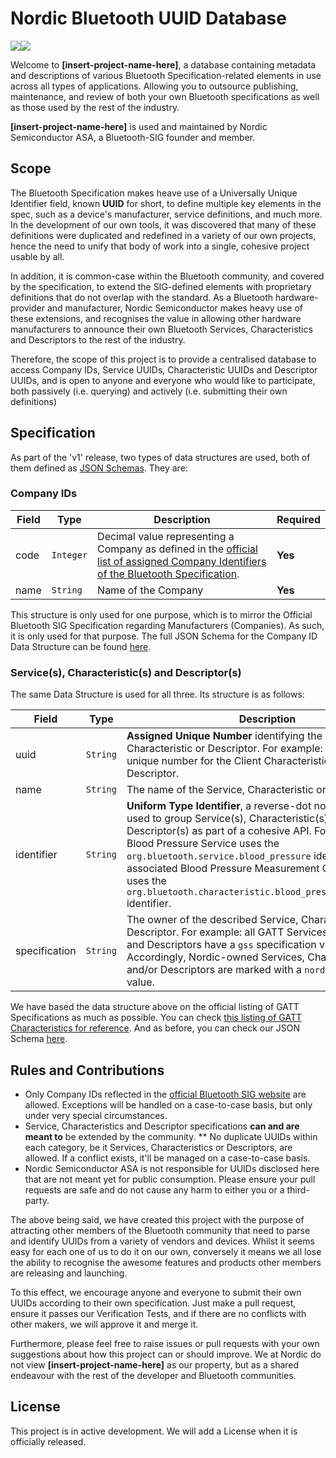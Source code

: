 # Nordic Bluetooth UUID Database
![](https://github.com/NordicSemiconductor/bluetooth-uuid-database/workflows/Verify%20JSON%20Schemas/badge.svg)![](https://github.com/NordicSemiconductor/bluetooth-uuid-database/workflows/Check%20No%20Duplicates/badge.svg)

Welcome to **[insert-project-name-here]**, a database containing metadata and descriptions of various Bluetooth Specification-related elements in use across all types of applications. Allowing you to outsource publishing, maintenance, and review of both your own Bluetooth specifications as well as those used by the rest of the industry.

**[insert-project-name-here]** is used and maintained by Nordic Semiconductor ASA, a Bluetooth-SIG founder and member.

## Scope

The Bluetooth Specification makes heave use of a Universally Unique Identifier field, known **UUID** for short, to define multiple key elements in the spec, such as a device's manufacturer, service definitions, and much more. In the development of our own tools, it was discovered that many of these definitions were duplicated and redefined in a variety of our own projects, hence the need to unify that body of work into a single, cohesive project usable by all.

In addition, it is common-case within the Bluetooth community, and covered by the specification, to extend the SIG-defined elements with proprietary definitions that do not overlap with the standard. As a Bluetooth hardware-provider and manufacturer, Nordic Semiconductor makes heavy use of these extensions, and recognises the value in allowing other hardware manufacturers to announce their own Bluetooth Services, Characteristics and Descriptors to the rest of the industry.

Therefore, the scope of this project is to provide a centralised database to access Company IDs, Service UUIDs, Characteristic UUIDs and Descriptor UUIDs, and is open to anyone and everyone who would like to participate, both passively (i.e. querying) and actively (i.e. submitting their own definitions)

## Specification

As part of the 'v1' release, two types of data structures are used, both of them defined as [JSON Schemas](http://json-schema.org/learn/getting-started-step-by-step.html). They are:

### Company IDs

| Field | Type | Description | Required |
| ------|------|----------| --- |
| code  | `Integer` | Decimal value representing a Company as defined in the [official list of assigned Company Identifiers of the Bluetooth Specification](https://www.bluetooth.com/specifications/assigned-numbers/company-identifiers/). | **Yes** |
| name | `String` | Name of the Company | **Yes** |

This structure is only used for one purpose, which is to mirror  the Official Bluetooth SIG Specification regarding Manufacturers (Companies).
As such, it is only used for that purpose. The full JSON Schema for the Company ID Data Structure can be found [here](https://github.com/NordicSemiconductor/bluetooth-uuid-database/blob/master/v1/company_schema.json).

### Service(s), Characteristic(s) and Descriptor(s)

The same Data Structure is used for all three. Its structure is as follows:

| Field | Type | Description | Required |
| ------|------|----------| --- |
| uuid | `String` | **Assigned Unique Number** identifying the specific Service, Characteristic or Descriptor. For example: "2902" is the unique number for the Client Characteristic Configuration Descriptor. | **Yes** |
| name | `String` | The name of the Service, Characteristic or Descriptor. | **Yes** |
| identifier | `String` | **Uniform Type Identifier**, a reverse-dot notation String used to group Service(s), Characteristic(s) and/or Descriptor(s) as part of a cohesive API. For example: The Blood Pressure Service uses the `org.bluetooth.service.blood_pressure` identifier, and its associated Blood Pressure Measurement Characteristic uses the `org.bluetooth.characteristic.blood_pressure_measurement` identifier. | **Yes** |
| specification | `String` | The owner of the described Service, Characteristic or Descriptor. For example: all GATT Services, Characteristics and Descriptors have a `gss` specification value. Accordingly, Nordic-owned Services, Characteristics and/or Descriptors are marked with a `nordic` specification value. | **Yes** |

We have based the data structure above on the official listing of GATT Specifications as much as possible. You can check  [this listing of GATT Characteristics for reference](https://www.bluetooth.com/specifications/gatt/characteristics/). And as before, you can check our JSON Schema [here](https://github.com/NordicSemiconductor/bluetooth-uuid-database/blob/master/v1/gatt_schema.json).

## Rules and Contributions

* Only Company IDs reflected in the [official Bluetooth SIG website](https://www.bluetooth.com/specifications/gatt/characteristics/) are allowed. Exceptions will be handled on a case-to-case basis, but only under very special circumstances.
* Service, Characteristics and Descriptor specifications **can and are meant to** be extended by the community.
** No duplicate UUIDs within each category, be it Services, Characteristics or Descriptors, are allowed. If a conflict exists, it'll be managed on a case-to-case basis.
* Nordic Semiconductor ASA is not responsible for UUIDs disclosed here that are not meant yet for public consumption. Please ensure your pull requests are safe and do not cause any harm to either you or a third-party.

The above being said, we have created this project with the purpose of attracting other members of the Bluetooth community that need to parse and identify UUIDs from a variety of vendors and devices. Whilst it seems easy for each one of us to do it on our own, conversely it means we all lose the ability to recognise the awesome features and products other members are releasing and launching.

To this effect, we encourage anyone and everyone to submit their own UUIDs according to their own specification. Just make a pull request, ensure it passes our Verification Tests, and if there are no conflicts with other makers, we will approve it and merge it.

Furthermore, please feel free to raise issues or pull requests with your own suggestions about how this project can or should improve. We at Nordic do not view **[insert-project-name-here]** as our property, but as a shared endeavour with the rest of the developer and Bluetooth communities. 

## License

This project is in active development. We will add a License when it is officially released.
